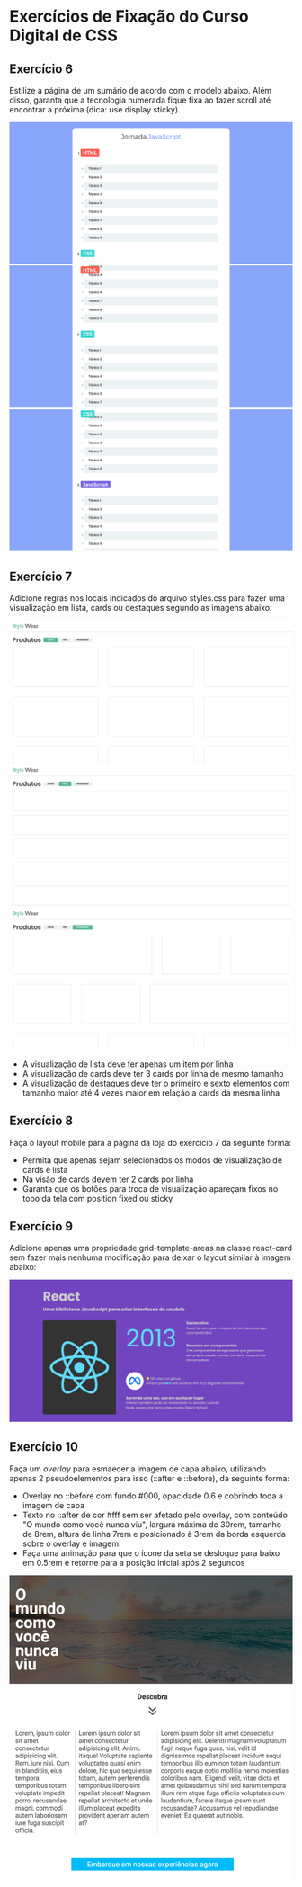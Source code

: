 # Exercícios de Fixação do Curso Digital de CSS

## Exercício 6
Estilize a página de um sumário de acordo com o modelo abaixo. Além disso, garanta que a tecnologia numerada fique fixa ao fazer scroll até encontrar a próxima (dica: use display sticky).

![ex6 p1](./.github/assets/ex-06-p1.png)
![ex6 p2](./.github/assets/ex-06-p2.png)
![ex6 p3](./.github/assets/ex-06-p3.png)

## Exercício 7
Adicione regras nos locais indicados do arquivo styles.css para fazer uma visualização em lista, cards ou destaques segundo as imagens abaixo:

![ex7 p2](./.github/assets/ex-07-p1.png)
![ex7 p2](./.github/assets/ex-07-p2.png)
![ex7 p2](./.github/assets/ex-07-p3.png)

- A visualização de lista deve ter apenas um item por linha
- A visualização de cards deve ter 3 cards por linha de mesmo tamanho
- A visualização de destaques deve ter o primeiro e sexto elementos com tamanho maior até 4 vezes maior em relação a cards da mesma linha

## Exercício 8
Faça o layout mobile para a página da loja do exercício 7 da seguinte forma:
- Permita que apenas sejam selecionados os modos de visualização de cards e lista
- Na visão de cards devem ter 2 cards por linha
- Garanta que os botões para troca de visualização apareçam fixos no topo da tela com position fixed ou sticky 

## Exercício 9
Adicione apenas uma propriedade grid-template-areas na classe react-card sem fazer mais nenhuma modificação para deixar o layout similar à imagem abaixo:

![ex9](./.github/assets/ex-09.png)

## Exercício 10
Faça um *overlay* para esmaecer a imagem de capa abaixo, utilizando apenas 2 pseudoelementos para isso (::after e ::before), da seguinte forma:
- Overlay no ::before com fundo #000, opacidade 0.6 e cobrindo toda a imagem de capa
- Texto no ::after de cor #fff sem ser afetado pelo overlay, com conteúdo "O mundo como você nunca viu", largura máxima de 30rem, tamanho de 8rem, altura de linha 7rem e posicionado à 3rem da borda esquerda sobre o overlay e imagem.
- Faça uma animação para que o ícone da seta se desloque para baixo em 0.5rem e retorne para a posição inicial após 2 segundos 

![ex10](./.github/assets/ex-10.png)